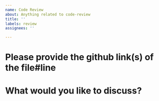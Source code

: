 ```yaml
---
name: Code Review
about: Anything related to code-review
title: ''
labels: review
assignees: ''

---
```


# Please provide the github link(s) of the file#line

# What would you like to discuss?
